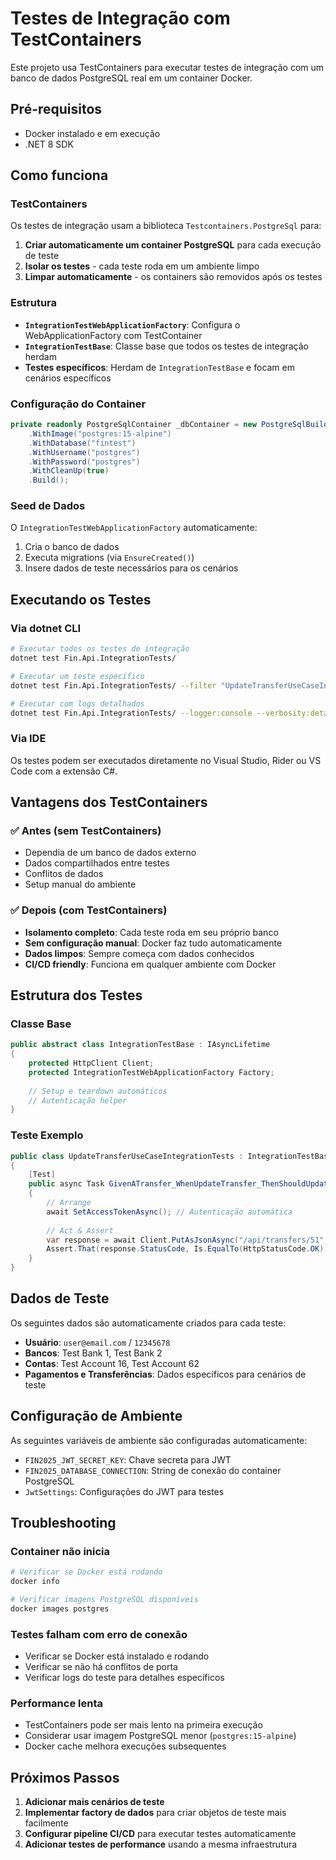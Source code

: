 # Testes de Integração com TestContainers

Este projeto usa TestContainers para executar testes de integração com um banco de dados PostgreSQL real em um container Docker.

## Pré-requisitos

- Docker instalado e em execução
- .NET 8 SDK

## Como funciona

### TestContainers

Os testes de integração usam a biblioteca `Testcontainers.PostgreSql` para:

1. **Criar automaticamente um container PostgreSQL** para cada execução de teste
2. **Isolar os testes** - cada teste roda em um ambiente limpo
3. **Limpar automaticamente** - os containers são removidos após os testes

### Estrutura

- **`IntegrationTestWebApplicationFactory`**: Configura o WebApplicationFactory com TestContainer
- **`IntegrationTestBase`**: Classe base que todos os testes de integração herdam
- **Testes específicos**: Herdam de `IntegrationTestBase` e focam em cenários específicos

### Configuração do Container

```csharp
private readonly PostgreSqlContainer _dbContainer = new PostgreSqlBuilder()
    .WithImage("postgres:15-alpine")
    .WithDatabase("fintest")
    .WithUsername("postgres")
    .WithPassword("postgres")
    .WithCleanUp(true)
    .Build();
```

### Seed de Dados

O `IntegrationTestWebApplicationFactory` automaticamente:

1. Cria o banco de dados
2. Executa migrations (via `EnsureCreated()`)
3. Insere dados de teste necessários para os cenários

## Executando os Testes

### Via dotnet CLI

```bash
# Executar todos os testes de integração
dotnet test Fin.Api.IntegrationTests/

# Executar um teste específico
dotnet test Fin.Api.IntegrationTests/ --filter "UpdateTransferUseCaseIntegrationTests"

# Executar com logs detalhados
dotnet test Fin.Api.IntegrationTests/ --logger:console --verbosity:detailed
```

### Via IDE

Os testes podem ser executados diretamente no Visual Studio, Rider ou VS Code com a extensão C#.

## Vantagens dos TestContainers

### ✅ Antes (sem TestContainers)
- Dependia de um banco de dados externo
- Dados compartilhados entre testes
- Conflitos de dados
- Setup manual do ambiente

### ✅ Depois (com TestContainers)
- **Isolamento completo**: Cada teste roda em seu próprio banco
- **Sem configuração manual**: Docker faz tudo automaticamente
- **Dados limpos**: Sempre começa com dados conhecidos
- **CI/CD friendly**: Funciona em qualquer ambiente com Docker

## Estrutura dos Testes

### Classe Base
```csharp
public abstract class IntegrationTestBase : IAsyncLifetime
{
    protected HttpClient Client;
    protected IntegrationTestWebApplicationFactory Factory;
    
    // Setup e teardown automáticos
    // Autenticação helper
}
```

### Teste Exemplo
```csharp
public class UpdateTransferUseCaseIntegrationTests : IntegrationTestBase
{
    [Test]
    public async Task GivenATransfer_WhenUpdateTransfer_ThenShouldUpdateTransfer()
    {
        // Arrange
        await SetAccessTokenAsync(); // Autenticação automática
        
        // Act & Assert
        var response = await Client.PutAsJsonAsync("/api/transfers/51", request);
        Assert.That(response.StatusCode, Is.EqualTo(HttpStatusCode.OK));
    }
}
```

## Dados de Teste

Os seguintes dados são automaticamente criados para cada teste:

- **Usuário**: `user@email.com` / `12345678`
- **Bancos**: Test Bank 1, Test Bank 2
- **Contas**: Test Account 16, Test Account 62
- **Pagamentos e Transferências**: Dados específicos para cenários de teste

## Configuração de Ambiente

As seguintes variáveis de ambiente são configuradas automaticamente:

- `FIN2025_JWT_SECRET_KEY`: Chave secreta para JWT
- `FIN2025_DATABASE_CONNECTION`: String de conexão do container PostgreSQL
- `JwtSettings`: Configurações do JWT para testes

## Troubleshooting

### Container não inicia
```bash
# Verificar se Docker está rodando
docker info

# Verificar imagens PostgreSQL disponíveis
docker images postgres
```

### Testes falham com erro de conexão
- Verificar se Docker está instalado e rodando
- Verificar se não há conflitos de porta
- Verificar logs do teste para detalhes específicos

### Performance lenta
- TestContainers pode ser mais lento na primeira execução
- Considerar usar imagem PostgreSQL menor (`postgres:15-alpine`)
- Docker cache melhora execuções subsequentes

## Próximos Passos

1. **Adicionar mais cenários de teste**
2. **Implementar factory de dados** para criar objetos de teste mais facilmente
3. **Configurar pipeline CI/CD** para executar testes automaticamente
4. **Adicionar testes de performance** usando a mesma infraestrutura
